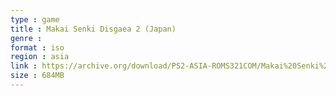 ```yaml
---
type : game
title : Makai Senki Disgaea 2 (Japan)
genre : 
format : iso
region : asia
link : https://archive.org/download/PS2-ASIA-ROMS321COM/Makai%20Senki%20Disgaea%202%20%28Japan%29.7z
size : 684MB
---
```


